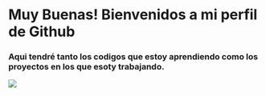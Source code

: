 # Muy Buenas! Bienvenidos a mi perfil de Github

### Aqui tendré tanto los codigos que estoy aprendiendo como los proyectos en los que esoty trabajando.

![](https://pin.it/2d2a8n4DF)
